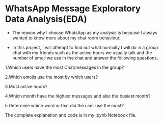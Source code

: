 # WhatsApp Message Exploratory Data Analysis(EDA)

* The reason why I choose WhatsApp as my analysis is because I always wanted to know more about my chat room behaviour.

* In this project, I will attempt to find out what normally I will do in a group chat with my friends such as the active hours we usually talk and the number of emoji we use in the chat and answer the following questions.

1.Which users have the most Chat/messages in the group?

2.Which emojis use the most by which users?

3.Most active hours?

4.Which month have the highest messages and also the busiest month?

5.Determine which word or text did the user use the most?



The complete explanation and code is in my ipynb Notebook file.
